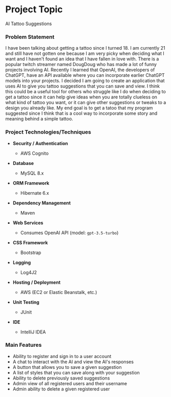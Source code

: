 # Project Topic

AI Tattoo Suggestions

### Problem Statement

I have been talking about getting a tattoo since I turned 18. I am currently 21 and still have not gotten one because I am very picky when deciding what I want
and I haven't found an idea that I have fallen in love with. There is a popular twitch streamer named DougDoug who has made a lot of funny projects involving AI.
Recently I learned that OpenAI, the developers of ChatGPT, have an API available where you can incorporate earlier ChatGPT models into your projects. I decided I
am going to create an application that uses AI to give you tattoo suggestions that you can save and view. I think this could be a useful tool for others who
struggle like I do when deciding to get a tattoo since it can help give ideas when you are totally clueless on what kind of tattoo you want, or it can give other
suggestions or tweaks to a design you already like. My end goal is to get a tatoo that my program suggested since I think that is a cool way to incorporate some
story and meaning behind a simple tattoo.

### Project Technologies/Techniques

- **Security / Authentication**
    - AWS Cognito

- **Database**
    - MySQL 8.x

- **ORM Framework**
    - Hibernate 6.x

- **Dependency Management**
    - Maven

- **Web Services**
    - Consumes OpenAI API (model: `gpt-3.5-turbo`)

- **CSS Framework**
    - Bootstrap

- **Logging**
    - Log4J2

- **Hosting / Deployment**
    - AWS (EC2 or Elastic Beanstalk, etc.)

- **Unit Testing**
    - JUnit

- **IDE**
    - IntelliJ IDEA


### Main Features

  - Ability to register and sign in to a user account
  - A chat to interact with the AI and view the AI's responses
  - A button that allows you to save a given suggestion
  - A list of styles that you can save along with your suggestion
  - Ability to delete previously saved suggestions
  - Admin view of all registered users and their username
  - Admin ability to delete a given registered user
